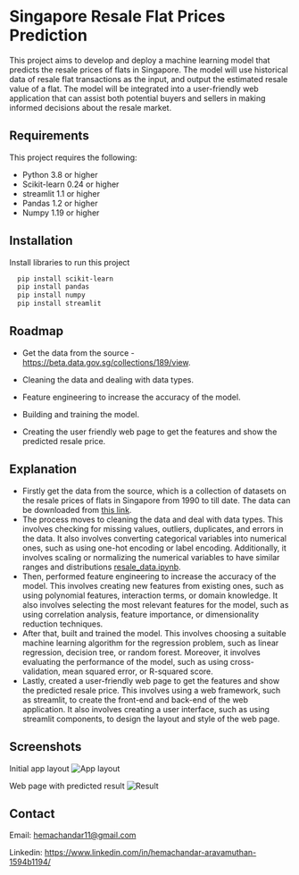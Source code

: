 
# Singapore Resale Flat Prices Prediction

This project aims to develop and deploy a machine learning model that predicts the resale prices of flats in Singapore. The model will use historical data of resale flat transactions as the input, and output the estimated resale value of a flat. The model will be integrated into a user-friendly web application that can assist both potential buyers and sellers in making informed decisions about the resale market.


## Requirements
This project requires the following:

- Python 3.8 or higher
- Scikit-learn 0.24 or higher
- streamlit 1.1 or higher
- Pandas 1.2 or higher
- Numpy 1.19 or higher
## Installation

Install libraries to run this project

```bash
  pip install scikit-learn
  pip install pandas
  pip install numpy
  pip install streamlit
```
    
## Roadmap

- Get the data from the source - https://beta.data.gov.sg/collections/189/view.

- Cleaning the data and dealing with data types.

- Feature engineering to increase the accuracy of the model.
- Building and training the model.
- Creating the user friendly web page to get the features and show the predicted resale price.


## Explanation

- Firstly get the data from the source, which is a collection of datasets on the resale prices of flats in Singapore from 1990 to till date. The data can be downloaded from [this link](https://www.analyticsvidhya.com/blog/2021/04/steps-to-complete-a-machine-learning-project/).
- The process moves to cleaning the data and deal with data types. This involves checking for missing values, outliers, duplicates, and errors in the data. It also involves converting categorical variables into numerical ones, such as using one-hot encoding or label encoding. Additionally, it involves scaling or normalizing the numerical variables to have similar ranges and distributions [resale_data.ipynb](https://github.com/HemachandarAravamuthan/Singapore_Flat_ResalePrices_Predicting/blob/main/resale_data.ipynb).
- Then, performed feature engineering to increase the accuracy of the model. This involves creating new features from existing ones, such as using polynomial features, interaction terms, or domain knowledge. It also involves selecting the most relevant features for the model, such as using correlation analysis, feature importance, or dimensionality reduction techniques.
- After that, built and trained the model. This involves choosing a suitable machine learning algorithm for the regression problem, such as linear regression, decision tree, or random forest. Moreover, it involves evaluating the performance of the model, such as using cross-validation, mean squared error, or R-squared score.
- Lastly, created a user-friendly web page to get the features and show the predicted resale price. This involves using a web framework, such as streamlit, to create the front-end and back-end of the web application. It also involves creating a user interface, such as using streamlit components, to design the layout and style of the web page.

## Screenshots

Initial app layout
![App layout](https://github.com/HemachandarAravamuthan/Singapore_Flat_ResalePrices_Predicting/assets/141393571/6207dda9-5d77-4d1d-9f40-e77f70ed2192)



Web page with predicted result
![Result](https://github.com/HemachandarAravamuthan/Singapore_Flat_ResalePrices_Predicting/assets/141393571/6e802c92-610e-4218-801e-b95660a712ae)
## Contact

Email: hemachandar11@gmail.com

Linkedin: https://www.linkedin.com/in/hemachandar-aravamuthan-1594b1194/
